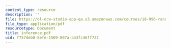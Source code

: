 ```yaml
---
content_type: resource
description: ''
file: https://ol-ocw-studio-app-qa.s3.amazonaws.com/courses/18-996-random-matrix-theory-and-its-applications-spring-2004/f757deb08efe1509807ab43fc46ff727_inference.pdf
file_type: application/pdf
resourcetype: Document
title: inference.pdf
uid: f757deb0-8efe-1509-807a-b43fc46ff727
---
```

